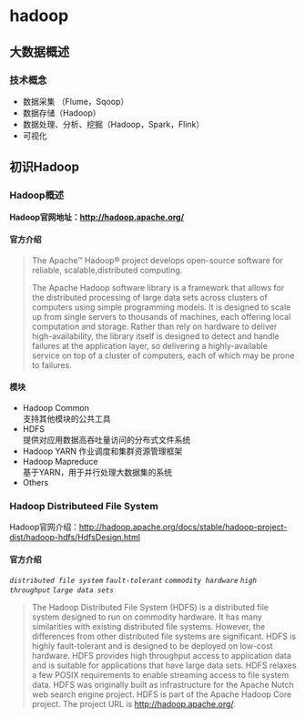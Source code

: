 # hadoop

## 大数据概述

### 技术概念
- 数据采集 （Flume，Sqoop）
- 数据存储（Hadoop）
- 数据处理、分析、挖掘（Hadoop，Spark，Flink）
- 可视化

## 初识Hadoop

### Hadoop概述
**Hadoop官网地址：http://hadoop.apache.org/**  

#### 官方介绍  

>The Apache™ Hadoop® project develops open-source software for reliable, scalable,distributed computing.
>
>The Apache Hadoop software library is a framework that allows for the distributed processing of large data sets across clusters of computers using simple programming models. It is designed to scale up from single servers to thousands of machines, each offering local computation and storage. Rather than rely on hardware to deliver high-availability, the library itself is designed to detect and handle failures at the application layer, so delivering a highly-available service on top of a cluster of computers, each of which may be prone to failures. 

#### 模块

- Hadoop Common  
支持其他模块的公共工具
- HDFS  
提供对应用数据高吞吐量访问的分布式文件系统
- Hadoop YARN
作业调度和集群资源管理框架
- Hadoop Mapreduce  
基于YARN，用于并行处理大数据集的系统
- Others

### Hadoop Distributeed File System  

Hadoop官网介绍：http://hadoop.apache.org/docs/stable/hadoop-project-dist/hadoop-hdfs/HdfsDesign.html  

#### 官方介绍
*`distributed file system`* *`fault-tolerant`* *`commodity hardware`* *`high throughput`* *`large data sets`*  
>The Hadoop Distributed File System (HDFS) is a distributed file system designed to run on commodity hardware. It has many similarities with existing distributed file systems. However, the differences from other distributed file systems are significant. HDFS is highly fault-tolerant and is designed to be deployed on low-cost hardware. HDFS provides high throughput access to application data and is suitable for applications that have large data sets. HDFS relaxes a few POSIX requirements to enable streaming access to file system data. HDFS was originally built as infrastructure for the Apache Nutch web search engine project. HDFS is part of the Apache Hadoop Core project. The project URL is http://hadoop.apache.org/.  


